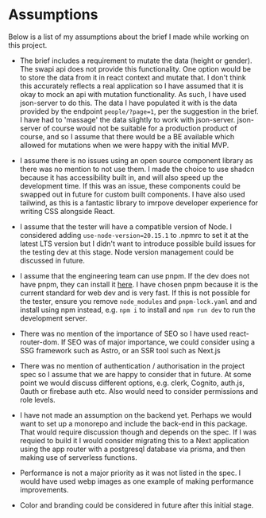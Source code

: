 # Assumptions

Below is a list of my assumptions about the brief I made while working on this project.

- The brief includes a requirement to mutate the data (height or gender). The swapi api does not provide this functionality. One option would be to store the data from it in react context and mutate that. I don't think this accurately reflects a real application so I have assumed that it is okay to mock an api with mutation functionality. As such, I have used json-server to do this. The data I have populated it with is the data provided by the endpoint `people/?page=1`, per the suggestion in the brief. I have had to 'massage' the data slightly to work with json-server. json-server of course would not be suitable for a production product of course, and so I assume that there would be a BE available which allowed for mutations when we were happy with the initial MVP.

- I assume there is no issues using an open source component library as there was no mention to not use them. I made the choice to use shadcn because it has accessibility built in, and will also speed up the development time. If this was an issue, these components could be swapped out in future for custom built components. I have also used tailwind, as this is a fantastic library to imrpove developer experience for writing CSS alongside React.

- I assume that the tester will have a compatible version of Node. I considered adding `use-node-version=20.15.1` to .npmrc to set it at the latest LTS version but I didn't want to introduce possible build issues for the testing dev at this stage. Node version management could be discussed in future.

- I assume that the engineering team can use pnpm. If the dev does not have pnpm, they can install it [here](https://pnpm.io/installation). I have chosen pnpm because it is the current standard for web dev and is very fast. If this is not possible for the tester, ensure you remove `node_modules` and `pnpm-lock.yaml` and and install using npm instead, e.g. `npm i` to install and `npm run dev` to run the development server.

- There was no mention of the importance of SEO so I have used react-router-dom. If SEO was of major importance, we could consider using a SSG framework such as Astro, or an SSR tool such as Next.js

- There was no mention of authentication / authorisation in the project spec so I assume that we are happy to consider that in future. At some point we would discuss different options, e.g. clerk, Cognito, auth.js, 0auth or firebase auth etc. Also would need to consider permissions and role levels.

- I have not made an assumption on the backend yet. Perhaps we would want to set up a monorepo and include the back-end in this package. That would require discussion though and depends on the spec. If I was requied to build it I would consider migrating this to a Next application using the app router with a postgresql database via prisma, and then making use of serverless functions.

- Performance is not a major priority as it was not listed in the spec. I would have used webp images as one example of making performance improvements.

- Color and branding could be considered in future after this initial stage.
